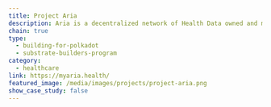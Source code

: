 ```yaml
---
title: Project Aria
description: Aria is a decentralized network of Health Data owned and manage buy the Data Owners (individuals).
chain: true
type:
  - building-for-polkadot
  - substrate-builders-program
category:
  - healthcare
link: https://myaria.health/
featured_image: /media/images/projects/project-aria.png
show_case_study: false
---
```

